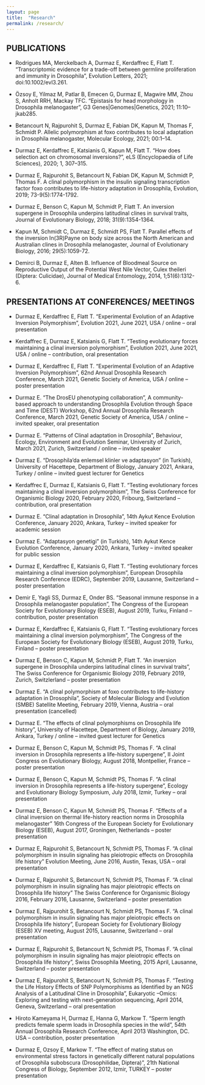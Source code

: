 ```yaml
---
layout: page
title:  "Research"
permalink: /research/
---
```


## PUBLICATIONS 

- Rodrigues MA, Merckelbach A, Durmaz E, Kerdaffrec E, Flatt T. “Transcriptomic evidence for a trade-off between germline proliferation and immunity in Drosophila”, Evolution Letters, 2021; doi:10.1002/evl3.261.

- Özsoy E, Yilmaz M, Patlar B, Emecen G, Durmaz E, Magwire MM, Zhou S, Anholt RRH, Mackay TFC. “Epistasis for head morphology in Drosophila melanogaster”, G3 Genes|Genomes|Genetics, 2021; 11:10–jkab285.

- Betancourt N, Rajpurohit S, Durmaz E, Fabian DK, Kapun M, Thomas F, Schmidt P. Allelic polymorphism at foxo contributes to local adaptation in Drosophila melanogaster, Molecular Ecology, 2021; 00:1–14.

- Durmaz E, Kerdaffrec E, Katsianis G, Kapun M, Flatt T. “How does selection act on chromosomal inversions?”, eLS (Encyclopaedia of Life Sciences), 2020; 1, 307–315.

- Durmaz E, Rajpurohit S, Betancourt N, Fabian DK, Kapun M, Schmidt P, Thomas F. A clinal polymorphism in the insulin signaling transcription factor foxo contributes to life-history adaptation in Drosophila, Evolution, 2019; 73-9(5):1774-1792. 

- Durmaz E, Benson C, Kapun M, Schmidt P, Flatt T. An inversion supergene in Drosophila underpins latitudinal clines in survival traits, Journal of Evolutionary Biology, 2018; 31(9):1354-1364.

- Kapun M, Schmidt C, Durmaz E, Schmidt PS, Flatt T. Parallel effects of the inversion In(3R)Payne on body size across the North American and Australian clines in Drosophila melanogaster, Journal of Evolutionary Biology, 2016; 29(5):1059-72. 

- Demirci B, Durmaz E, Alten B. Influence of Bloodmeal Source on Reproductive Output of the Potential West Nile Vector, Culex theileri (Diptera: Culicidae), Journal of Medical Entomology, 2014, 1;51(6):1312-6.

## PRESENTATIONS AT CONFERENCES/ MEETINGS

- Durmaz E, Kerdaffrec E, Flatt T. “Experimental Evolution of an Adaptive Inversion Polymorphism”, Evolution 2021, June 2021, USA / online – oral presentation

- Kerdaffrec E, Durmaz E, Katsianis G, Flatt T. “Testing evolutionary forces maintaining a clinal inversion polymorphism”, Evolution 2021, June 2021, USA / online – contribution, oral presentation

- Durmaz E, Kerdaffrec E, Flatt T. “Experimental Evolution of an Adaptive Inversion Polymorphism”, 62nd Annual Drosophila Research Conference, March 2021, Genetic Society of America, USA / online – poster presentation

- Durmaz E. “The DrosEU phenotyping collaboration”, A community-based approach to understanding Drosophila Evolution through Space and Time (DEST) Workshop, 62nd Annual Drosophila Research Conference, March 2021, Genetic Society of America, USA / online – invited speaker, oral presentation

- Durmaz E. “Patterns of Clinal adaptation in Drosophila”, Behaviour, Ecology, Environment and Evolution Seminar, University of Zurich, March 2021, Zurich, Switzerland / online – invited speaker

- Durmaz E. “Drosophila’da enlemsel klinler ve adaptasyon” (in Turkish), University of Hacettepe, Department of Biology, January 2021, Ankara, Turkey / online – invited guest lecturer for Genetics

- Kerdaffrec E, Durmaz E, Katsianis G, Flatt T. “Testing evolutionary forces maintaining a clinal inversion polymorphism”, The Swiss Conference for Organismic Biology 2020, February 2020, Fribourg, Switzerland – contribution, oral presentation

- Durmaz E. “Clinal adaptation in Drosophila”, 14th Aykut Kence Evolution Conference, January 2020, Ankara, Turkey – invited speaker for academic session

- Durmaz E. “Adaptasyon genetigi” (in Turkish), 14th Aykut Kence Evolution Conference, January 2020, Ankara, Turkey – invited speaker for public session

- Durmaz E, Kerdaffrec E, Katsianis G, Flatt T. “Testing evolutionary forces maintaining a clinal inversion polymorphism”, European Drosophila Research Conference (EDRC), September 2019, Lausanne, Switzerland – poster presentation

- Demir E, Yagli SS, Durmaz E, Onder BS. “Seasonal immune response in a Drosophila melanogaster population”, The Congress of the European Society for Evolutionary Biology (ESEB), August 2019, Turku, Finland – contribution, poster presentation

- Durmaz E, Kerdaffrec E, Katsianis G, Flatt T. “Testing evolutionary forces maintaining a clinal inversion polymorphism”, The Congress of the European Society for Evolutionary Biology (ESEB), August 2019, Turku, Finland – poster presentation

- Durmaz E, Benson C, Kapun M, Schmidt P, Flatt T. “An inversion supergene in Drosophila underpins latitudinal clines in survival traits”, The Swiss Conference for Organismic Biology 2019, February 2019, Zurich, Switzlerland – poster presentation

- Durmaz E. “A clinal polymorphism at foxo contributes to life-history adaptation in Drosophila”, Society of Molecular Biology and Evolution (SMBE) Satellite Meeting, February 2019, Vienna, Austria – oral presentation (cancelled)

- Durmaz E. “The effects of clinal polymorphisms on Drosophila life history”, University of Hacettepe, Department of Biology, January 2019, Ankara, Turkey / online – invited guest lecturer for Genetics

- Durmaz E, Benson C, Kapun M, Schmidt PS, Thomas F. “A clinal inversion in Drosophila represents a life-history supergene”, II Joint Congress on Evolutionary Biology, August 2018, Montpellier, France – poster presentation

- Durmaz E, Benson C, Kapun M, Schmidt PS, Thomas F. “A clinal inversion in Drosophila represents a life-history supergene”, Ecology and Evolutionary Biology Symposium, July 2018, Izmir, Turkey – oral presentation

- Durmaz E, Benson C, Kapun M, Schmidt PS, Thomas F. “Effects of a clinal inversion on thermal life-history reaction norms in Drosophila melanogaster” 16th Congress of the European Society for Evolutionary Biology (ESEB), August 2017, Groningen, Netherlands – poster presentation

- Durmaz E, Rajpurohit S, Betancourt N, Schmidt PS, Thomas F. “A clinal polymorphism in insulin signaling has pleiotropic effects on Drosophila life history” Evolution Meeting, June 2016, Austin, Texas, USA – oral presentation

- Durmaz E, Rajpurohit S, Betancourt N, Schmidt PS, Thomas F. “A clinal polymorphism in insulin signaling has major pleiotropic effects on Drosophila life history” The Swiss Conference for Organismic Biology 2016, February 2016, Lausanne, Switzerland – poster presentation 

- Durmaz E, Rajpurohit S, Betancourt N, Schmidt PS, Thomas F. “A clinal polymorphism in insulin signaling has major pleiotropic effects on Drosophila life history”, European Society for Evolutionary Biology (ESEB) XV meeting, August 2015, Lausanne, Switzerland – oral presentation 

- Durmaz E, Rajpurohit S, Betancourt N, Schmidt PS, Thomas F. “A clinal polymorphism in insulin signaling has major pleiotropic effects on Drosophila life history”, Swiss Drosophila Meeting, 2015 April, Lausanne, Switzerland – poster presentation 

- Durmaz E, Rajpurohit S, Betancourt N, Schmidt PS, Thomas F. “Testing the Life History Effects of SNP Polymorphisms as Identified by an NGS Analysis of a Latitudinal Cline in Drosophila”, Eukaryotic –Omics: Exploring and testing with next-generation sequencing, April 2014, Geneva, Switzerland – oral presentation

- Hiroto Kameyama H, Durmaz E, Hanna G, Markow T. “Sperm length predicts female sperm loads in Drosophila species in the wild”, 54th Annual Drosophila Research Conference, April 2013 Washington, DC. USA – contribution, poster presentation

- Durmaz E, Ozsoy E, Markow T. “The effect of mating status on environmental stress factors in genetically different natural populations of Drosophila subobscura (Drosophilidae, Diptera)”, 21th National Congress of Biology, September 2012, Izmir, TURKEY – poster presentation
